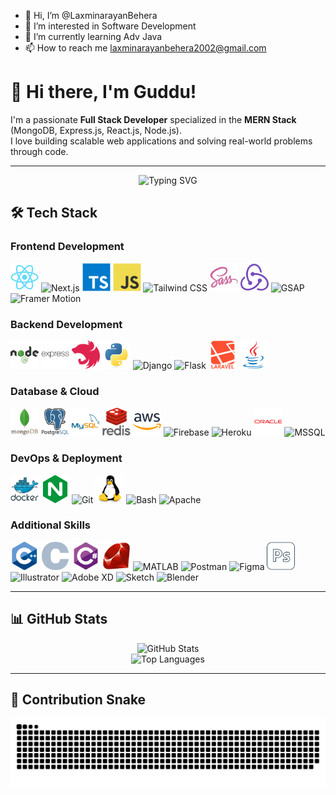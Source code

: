 - 👋 Hi, I’m @LaxminarayanBehera
- 👀 I’m interested in Software Development
- 🌱 I’m currently learning Adv Java
- 📫 How to reach me laxminarayanbehera2002@gmail.com

# 👋 Hi there, I'm Guddu!

I'm a passionate **Full Stack Developer** specialized in the **MERN Stack** (MongoDB, Express.js, React.js, Node.js).  
I love building scalable web applications and solving real-world problems through code.

---

<div align="center">
  <img src="https://readme-typing-svg.herokuapp.com?font=Fira+Code&weight=600&size=28&duration=4000&pause=1000&color=00D8FF&center=true&vCenter=true&width=600&lines=Full+Stack+Developer;MERN+Stack+Expert;Next.js+Specialist;TypeScript+%26+JavaScript+Master" alt="Typing SVG" />
</div>

## 🛠️ Tech Stack

### **Frontend Development**
<p align="left">
  <img src="https://raw.githubusercontent.com/devicons/devicon/master/icons/react/react-original.svg" alt="React" width="45" height="45"/>
  <img src="https://cdn.worldvectorlogo.com/logos/nextjs-2.svg" alt="Next.js" width="45" height="45"/>
  <img src="https://raw.githubusercontent.com/devicons/devicon/master/icons/typescript/typescript-original.svg" alt="TypeScript" width="45" height="45"/>
  <img src="https://raw.githubusercontent.com/devicons/devicon/master/icons/javascript/javascript-original.svg" alt="JavaScript" width="45" height="45"/>
  <img src="https://www.vectorlogo.zone/logos/tailwindcss/tailwindcss-icon.svg" alt="Tailwind CSS" width="45" height="45"/>
  <img src="https://raw.githubusercontent.com/devicons/devicon/master/icons/sass/sass-original.svg" alt="Sass" width="45" height="45"/>
  <img src="https://raw.githubusercontent.com/devicons/devicon/master/icons/redux/redux-original.svg" alt="Redux" width="45" height="45"/>
  <img src="https://assets.codepen.io/16327/gsap-logo.svg" alt="GSAP" width="45" height="45"/>
<img src="https://raw.githubusercontent.com/framer/motion/main/.github/icon-white.png" alt="Framer Motion" width="45" height="45"/>

</p>

### **Backend Development**
<p align="left">
  <img src="https://raw.githubusercontent.com/devicons/devicon/master/icons/nodejs/nodejs-original-wordmark.svg" alt="Node.js" width="45" height="45"/>
  <img src="https://raw.githubusercontent.com/devicons/devicon/master/icons/express/express-original-wordmark.svg" alt="Express" width="45" height="45"/>
  <img src="https://raw.githubusercontent.com/devicons/devicon/master/icons/nestjs/nestjs-plain.svg" alt="NestJS" width="45" height="45"/>
  <img src="https://raw.githubusercontent.com/devicons/devicon/master/icons/python/python-original.svg" alt="Python" width="45" height="45"/>
  <img src="https://cdn.worldvectorlogo.com/logos/django.svg" alt="Django" width="45" height="45"/>
  <img src="https://www.vectorlogo.zone/logos/pocoo_flask/pocoo_flask-icon.svg" alt="Flask" width="45" height="45"/>
  <img src="https://raw.githubusercontent.com/devicons/devicon/master/icons/laravel/laravel-plain-wordmark.svg" alt="Laravel" width="45" height="45"/>
  <img src="https://raw.githubusercontent.com/devicons/devicon/master/icons/java/java-original.svg" alt="Java" width="45" height="45"/>
</p>

### **Database & Cloud**
<p align="left">
  <img src="https://raw.githubusercontent.com/devicons/devicon/master/icons/mongodb/mongodb-original-wordmark.svg" alt="MongoDB" width="45" height="45"/>
  <img src="https://raw.githubusercontent.com/devicons/devicon/master/icons/postgresql/postgresql-original-wordmark.svg" alt="PostgreSQL" width="45" height="45"/>
  <img src="https://raw.githubusercontent.com/devicons/devicon/master/icons/mysql/mysql-original-wordmark.svg" alt="MySQL" width="45" height="45"/>
  <img src="https://raw.githubusercontent.com/devicons/devicon/master/icons/redis/redis-original-wordmark.svg" alt="Redis" width="45" height="45"/>
  <img src="https://raw.githubusercontent.com/devicons/devicon/master/icons/amazonwebservices/amazonwebservices-original-wordmark.svg" alt="AWS" width="45" height="45"/>
  <img src="https://www.vectorlogo.zone/logos/firebase/firebase-icon.svg" alt="Firebase" width="45" height="45"/>
  <img src="https://www.vectorlogo.zone/logos/heroku/heroku-icon.svg" alt="Heroku" width="45" height="45"/>
  <img src="https://raw.githubusercontent.com/devicons/devicon/master/icons/oracle/oracle-original.svg" alt="Oracle" width="45" height="45"/>
  <img src="https://www.svgrepo.com/show/303229/microsoft-sql-server-logo.svg" alt="MSSQL" width="45" height="45"/>
</p>

### **DevOps & Deployment**
<p align="left">
  <img src="https://raw.githubusercontent.com/devicons/devicon/master/icons/docker/docker-original-wordmark.svg" alt="Docker" width="45" height="45"/>
  <img src="https://raw.githubusercontent.com/devicons/devicon/master/icons/nginx/nginx-original.svg" alt="Nginx" width="45" height="45"/>
  <img src="https://www.vectorlogo.zone/logos/git-scm/git-scm-icon.svg" alt="Git" width="45" height="45"/>
  <img src="https://raw.githubusercontent.com/devicons/devicon/master/icons/linux/linux-original.svg" alt="Linux" width="45" height="45"/>
  <img src="https://www.vectorlogo.zone/logos/gnu_bash/gnu_bash-icon.svg" alt="Bash" width="45" height="45"/>
  <img src="https://www.vectorlogo.zone/logos/apache/apache-icon.svg" alt="Apache" width="45" height="45"/>
</p>


### **Additional Skills**
<p align="left">
  <img src="https://raw.githubusercontent.com/devicons/devicon/master/icons/cplusplus/cplusplus-original.svg" alt="C++" width="45" height="45"/>
  <img src="https://raw.githubusercontent.com/devicons/devicon/master/icons/c/c-original.svg" alt="C" width="45" height="45"/>
  <img src="https://raw.githubusercontent.com/devicons/devicon/master/icons/csharp/csharp-original.svg" alt="C#" width="45" height="45"/>
  <img src="https://raw.githubusercontent.com/devicons/devicon/master/icons/ruby/ruby-original.svg" alt="Ruby" width="45" height="45"/>
  <img src="https://upload.wikimedia.org/wikipedia/commons/2/21/Matlab_Logo.png" alt="MATLAB" width="45" height="45"/>
  <img src="https://www.vectorlogo.zone/logos/getpostman/getpostman-icon.svg" alt="Postman" width="45" height="45"/>
  <img src="https://www.vectorlogo.zone/logos/figma/figma-icon.svg" alt="Figma" width="45" height="45"/>
  <img src="https://raw.githubusercontent.com/devicons/devicon/master/icons/photoshop/photoshop-line.svg" alt="Photoshop" width="45" height="45"/>
  <img src="https://www.vectorlogo.zone/logos/adobe_illustrator/adobe_illustrator-icon.svg" alt="Illustrator" width="45" height="45"/>
  <img src="https://cdn.worldvectorlogo.com/logos/adobe-xd.svg" alt="Adobe XD" width="45" height="45"/>
  <img src="https://www.vectorlogo.zone/logos/sketchapp/sketchapp-icon.svg" alt="Sketch" width="45" height="45"/>
  <img src="https://download.blender.org/branding/community/blender_community_badge_white.svg" alt="Blender" width="45" height="45"/>
</p>



---

## 📊 GitHub Stats

<div align="center">
  <img src="https://github-readme-stats.vercel.app/api?username=LaxminarayanBehera&show_icons=true&theme=radical&hide_border=true&count_private=true" alt="GitHub Stats" />
</div>

<div align="center">
  <img src="https://github-readme-stats.vercel.app/api/top-langs/?username=LaxminarayanBehera&layout=compact&theme=radical&hide_border=true" alt="Top Languages" />
</div>

---

## 🐍 Contribution Snake

<div align="center">
  <img src="https://raw.githubusercontent.com/platane/snk/output/github-contribution-grid-snake-dark.svg" alt="Snake animation" />
</div>



